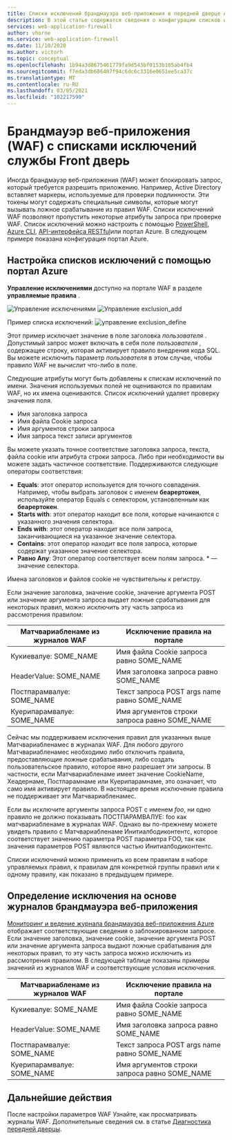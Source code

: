 ```yaml
---
title: Списки исключений брандмауэра веб-приложения в передней дверце Azure — портал Azure
description: В этой статье содержатся сведения о конфигурации списков исключений в Azure спереди с портал Azure.
services: web-application-firewall
author: vhorne
ms.service: web-application-firewall
ms.date: 11/10/2020
ms.author: victorh
ms.topic: conceptual
ms.openlocfilehash: 1b94a3d8675461779fa9d543bf0153b165ab4fb4
ms.sourcegitcommit: f7eda3db606407f94c6dc6c3316e0651ee5ca37c
ms.translationtype: MT
ms.contentlocale: ru-RU
ms.lasthandoff: 03/05/2021
ms.locfileid: "102217590"
---
```

# <a name="web-application-firewall-waf-with-front-door-service-exclusion-lists"></a>Брандмауэр веб-приложения (WAF) с списками исключений службы Front дверь 

Иногда брандмауэр веб-приложения (WAF) может блокировать запрос, который требуется разрешить приложению. Например, Active Directory вставляет маркеры, используемые для проверки подлинности. Эти токены могут содержать специальные символы, которые могут вызывать ложное срабатывание из правил WAF. Списки исключений WAF позволяют пропустить некоторые атрибуты запроса при проверке WAF.  Список исключений можно настроить с помощью  [PowerShell](/powershell/module/az.frontdoor/New-AzFrontDoorWafManagedRuleExclusionObject?view=azps-3.5.0), [Azure CLI](/cli/azure/ext/front-door/network/front-door/waf-policy/managed-rules/exclusion#ext-front-door-az-network-front-door-waf-policy-managed-rules-exclusion-add), [API-интерфейса RESTful](/rest/api/frontdoorservice/webapplicationfirewall/policies/createorupdate)или портал Azure. В следующем примере показана конфигурация портал Azure. 
## <a name="configure-exclusion-lists-using-the-azure-portal"></a>Настройка списков исключений с помощью портал Azure
**Управление исключениями** доступно на портале WAF в разделе **управляемые правила** .

![Управление исключениями ](../media/waf-front-door-exclusion/exclusion1.png)
 ![ Управление exclusion_add](../media/waf-front-door-exclusion/exclusion2.png)

 Пример списка исключений: ![ управление exclusion_define](../media/waf-front-door-exclusion/exclusion3.png)

Этот пример исключает значение в поле заголовка *пользователя* . Допустимый запрос может включать в себя поле *пользователя* , содержащее строку, которая активирует правило внедрения кода SQL. Вы можете исключить параметр *пользователя* в этом случае, чтобы правило WAF не вычислит что-либо в поле.

Следующие атрибуты могут быть добавлены к спискам исключений по имени. Значения используемых полей не оцениваются по правилам WAF, но их имена оцениваются. Список исключений удаляет проверку значения поля.

* Имя заголовка запроса
* Имя файла Cookie запроса
* Имя аргументов строки запроса
* Имя запроса текст записи аргументов

Вы можете указать точное соответствие заголовка запроса, текста, файла cookie или атрибута строки запроса.  Либо при необходимости вы можете задать частичное соответствие. Поддерживаются следующие операторы соответствия:

- **Equals**: этот оператор используется для точного совпадения. Например, чтобы выбрать заголовок с именем **беарертокен**, используйте оператор Equals с селектором, установленным как **беарертокен**.
- **Starts with**: этот оператор находит все поля, которые начинаются с указанного значения селектора.
- **Ends with**: этот оператор находит все поля запроса, заканчивающиеся на указанное значение селектора.
- **Contains**: этот оператор находит все поля запроса, которые содержат указанное значение селектора.
- **Равно Any**: Этот оператор соответствует всем полям запроса. * — значение селектора.

Имена заголовков и файлов cookie не чувствительны к регистру.

Если значение заголовка, значение cookie, значение аргумента POST или значение аргумента запроса выдает ложные срабатывания для некоторых правил, можно исключить эту часть запроса из рассмотрения правилом:


|Матчвариабленаме из журналов WAF  |Исключение правила на портале  |
|---------|---------|
|Кукиевалуе: SOME_NAME        |Имя файла Cookie запроса равно SOME_NAME|
|HeaderValue: SOME_NAME        |Имя заголовка запроса равно SOME_NAME|
|Постпарамвалуе: SOME_NAME     |Текст запроса POST args name равно SOME_NAME|
|Куерипарамвалуе: SOME_NAME    |Имя аргументов строки запроса равно SOME_NAME|


Сейчас мы поддерживаем исключения правил для указанных выше Матчвариабленамес в журналах WAF. Для любого другого Матчвариабленамес необходимо либо отключить правила, предоставляющие ложные срабатывания, либо создать пользовательское правило, которое явно разрешает эти запросы. В частности, если Матчвариабленаме имеет значение CookieName, Хеадернаме, Постпарамнаме или Куерипарамнаме, это означает, что само имя активирует правило. В настоящее время исключение правила не поддерживает эти Матчвариабленамес.


Если вы исключите аргументы запроса POST с именем *foo*, ни одно правило не должно показывать ПОСТПАРАМВАЛУЕ: foo как матчвариабленаме в журналах WAF. Однако вы по-прежнему можете увидеть правило с Матчвариабленаме Инитиалбодиконтентс, которое соответствует значению параметра POST параметра FOO, так как значения параметров POST являются частью Инитиалбодиконтентс.

Списки исключений можно применить ко всем правилам в наборе управляемых правил, к правилам для конкретной группы правил или к одному правилу, как показано в предыдущем примере.

## <a name="define-exclusion-based-on-web-application-firewall-logs"></a>Определение исключения на основе журналов брандмауэра веб-приложения
 [Мониторинг и ведение журнала брандмауэра веб-приложения Azure](waf-front-door-monitor.md) отображает соответствующие сведения о заблокированном запросе. Если значение заголовка, значение cookie, значение аргумента POST или значение аргумента запроса выдают ложные срабатывания для некоторых правил, то эту часть запроса можно исключить из рассмотрения правилом. В следующей таблице показаны примеры значений из журналов WAF и соответствующие условия исключения.

|Матчвариабленаме из журналов WAF    |Исключение правила на портале|
|--------|------|
|Кукиевалуе: SOME_NAME  |Имя файла Cookie запроса равно SOME_NAME|
|HeaderValue: SOME_NAME  |Имя заголовка запроса равно SOME_NAME|
|Постпарамвалуе: SOME_NAME|  Текст запроса POST args name равно SOME_NAME|
|Куерипарамвалуе: SOME_NAME| Имя аргументов строки запроса равно SOME_NAME|


## <a name="next-steps"></a>Дальнейшие действия

После настройки параметров WAF Узнайте, как просматривать журналы WAF. Дополнительные сведения см. в статье [Диагностика передней дверцы](../afds/waf-front-door-monitor.md).